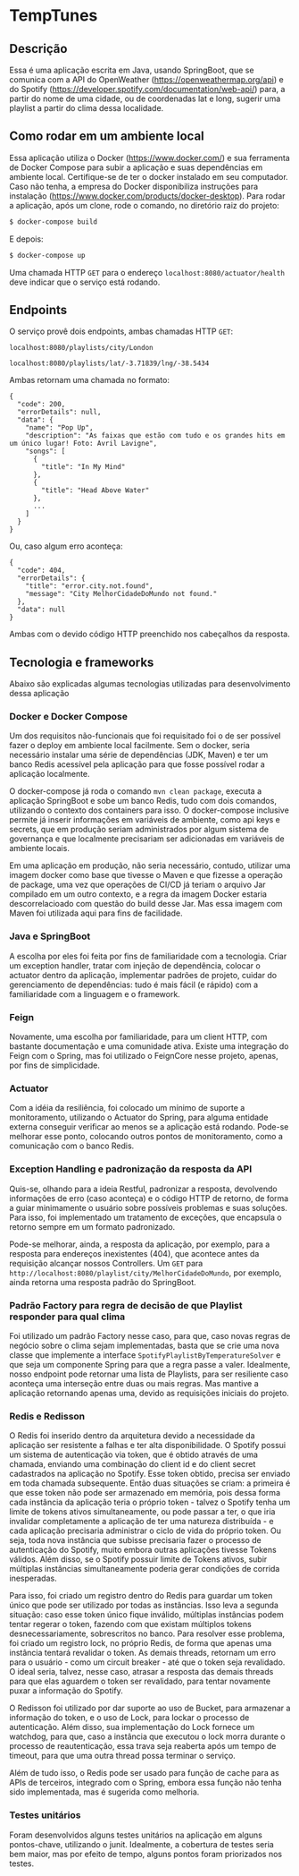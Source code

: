 # TempTunes

## Descrição

Essa é uma aplicação escrita em Java, usando SpringBoot, que se comunica com a API do OpenWeather (https://openweathermap.org/api)
e do Spotify (https://developer.spotify.com/documentation/web-api/) para, a partir do nome de uma cidade, ou de coordenadas lat
e long, sugerir uma playlist a partir do clima dessa localidade.

## Como rodar em um ambiente local

Essa aplicação utiliza o Docker (https://www.docker.com/) e sua ferramenta de Docker Compose para subir a aplicação e suas
dependências em ambiente local. Certifique-se de ter o docker instalado em seu computador. Caso não tenha, a empresa do Docker 
disponibiliza instruções para instalação (https://www.docker.com/products/docker-desktop).
Para rodar a aplicação, após um clone, rode o comando, no diretório raiz do projeto:

```sh
$ docker-compose build
```

E depois:

```sh
$ docker-compose up
```

Uma chamada HTTP `GET` para o endereço `localhost:8080/actuator/health` deve indicar que o serviço está rodando.

## Endpoints

O serviço provê dois endpoints, ambas chamadas HTTP `GET`:
```
localhost:8080/playlists/city/London
```
```
localhost:8080/playlists/lat/-3.71839/lng/-38.5434
```

Ambas retornam uma chamada no formato: 

```
{
  "code": 200,
  "errorDetails": null,
  "data": {
    "name": "Pop Up",
    "description": "As faixas que estão com tudo e os grandes hits em um único lugar! Foto: Avril Lavigne",
    "songs": [
      {
        "title": "In My Mind"
      },
      {
        "title": "Head Above Water"
      },
      ...
    ]
  }
} 
```      

Ou, caso algum erro aconteça:
```
{
  "code": 404,
  "errorDetails": {
    "title": "error.city.not.found",
    "message": "City MelhorCidadeDoMundo not found."
  },
  "data": null
}
```
Ambas com o devido código HTTP preenchido nos cabeçalhos da resposta.

## Tecnologia e frameworks

Abaixo são explicadas algumas tecnologias utilizadas para desenvolvimento dessa aplicação

### Docker e Docker Compose

Um dos requisitos não-funcionais que foi requisitado foi o de ser possível fazer o deploy em ambiente local facilmente. 
Sem o docker, seria necessário instalar uma série de dependências (JDK, Maven) e ter um banco Redis acessível pela 
aplicação para que fosse possível rodar a aplicação localmente.

O docker-compose já roda o comando `mvn clean package`, executa a aplicação SpringBoot e sobe um banco Redis, tudo com dois
comandos, utilizando o contexto dos containers para isso. O docker-compose inclusive permite já inserir informações em 
variáveis de ambiente, como api keys e secrets, que em produção seriam administrados por algum sistema de governança e que
localmente precisariam ser adicionadas em variáveis de ambiente locais.

Em uma aplicação em produção, não seria necessário, contudo, utilizar uma imagem docker como base que tivesse o Maven e que
fizesse a operação de package, uma vez que operações de CI/CD já teriam o arquivo Jar compilado em um outro contexto, e 
a regra da imagem Docker estaria descorrelacioado com questão do build desse Jar. Mas essa imagem com Maven foi utilizada
aqui para fins de facilidade.

### Java e SpringBoot

A escolha por eles foi feita por fins de familiaridade com a tecnologia. Criar um exception handler, tratar com injeção
de dependência, colocar o actuator dentro da aplicação, implementar padrões de projeto, cuidar do gerenciamento de 
dependências: tudo é mais fácil (e rápido) com a familiaridade com a linguagem e o framework.

### Feign

Novamente, uma escolha por familiaridade, para um client HTTP, com bastante documentação e uma comunidade ativa. Existe uma
integração do Feign com o Spring, mas foi utilizado o FeignCore nesse projeto, apenas, por fins de simplicidade.

### Actuator

Com a idéia da resiliência, foi colocado um mínimo de suporte a monitoramento, utilizando o Actuator do Spring, para alguma
entidade externa conseguir verificar ao menos se a aplicação está rodando. Pode-se melhorar esse ponto, colocando outros pontos
de monitoramento, como a comunicação com o banco Redis.

### Exception Handling e padronização da resposta da API

Quis-se, olhando para a ideia Restful, padronizar a resposta, devolvendo informações de erro (caso aconteça) e o código HTTP
de retorno, de forma a guiar minimamente o usuário sobre possíveis problemas e suas soluções. Para isso, foi implementado um
tratamento de exceções, que encapsula o retorno sempre em um formato padronizado. 

Pode-se melhorar, ainda, a resposta da aplicação,
por exemplo, para a resposta para endereços inexistentes (404), que acontece antes da requisição alcançar nossos Controllers.
Um `GET` para `http://localhost:8080/playlist/city/MelhorCidadeDoMundo`, por exemplo, ainda retorna uma resposta padrão do SpringBoot.

### Padrão Factory para regra de decisão de que Playlist responder para qual clima

Foi utilizado um padrão Factory nesse caso, para que, caso novas regras de negócio sobre o clima sejam implementadas, basta
que se crie uma nova classe que implemente a interface `SpotifyPlaylistByTemperatureSolver` e que seja um componente Spring
para que a regra passe a valer. Idealmente, nosso endpoint pode retornar uma lista de Playlists, para ser resiliente caso
aconteça uma interseção entre duas ou mais regras. Mas mantive a aplicação retornando apenas uma, devido as requisições
iniciais do projeto.

### Redis e Redisson

O Redis foi inserido dentro da arquitetura devido a necessidade da aplicação ser resistente a falhas e ter alta disponibilidade.
O Spotify possui um sistema de autenticação via token, que é obtido através de uma chamada, enviando uma combinação do client id
e do client secret cadastrados na aplicação no Spotify. Esse token obtido, precisa ser enviado em toda chamada subsequente.
Então duas situações se criam: a primeira é que esse token não pode ser armazenado em memória, pois dessa forma cada instância
da aplicação teria o próprio token - talvez o Spotify tenha um limite de tokens ativos simultaneamente, ou pode passar a ter, o que iria 
invalidar completamente a aplicação de ter uma natureza distribuída -  e cada aplicação precisaria administrar o ciclo de vida do
próprio token. Ou seja, toda nova instância que subisse precisaria fazer o processo de autenticação do Spotify, muito embora
outras aplicações tivesse Tokens válidos. Além disso, se o Spotify possuir limite de Tokens ativos, subir múltiplas instâncias
simultaneamente poderia gerar condições de corrida inesperadas.

Para isso, foi criado um registro dentro do Redis para guardar um token único que pode ser utilizado por todas as instâncias.
Isso leva a segunda situação: caso esse token único fique inválido, múltiplas instâncias podem tentar regerar o token, fazendo 
com que existam múltiplos tokens desnecessariamente, sobrescritos no banco. Para resolver esse problema, foi criado um registro lock, no 
próprio Redis, de forma que apenas uma instância tentará revalidar o token. As demais threads, retornam um erro para o usuário - como
um circuit breaker - até que o token seja revalidado. O ideal seria, talvez, nesse caso, atrasar a resposta das demais threads para que
elas aguardem o token ser revalidado, para tentar novamente puxar a informação do Spotify.

O Redisson foi utilizado por dar suporte ao uso de Bucket, para armazenar a informação do token, e o uso de Lock, para lockar o
processo de autenticação. Além disso, sua implementação do Lock fornece um watchdog, para que, caso a instância que executou o 
lock morra durante o processo de reautenticação, essa trava seja reaberta após um tempo de timeout, para que uma outra thread possa
terminar o serviço.

Além de tudo isso, o Redis pode ser usado para função de cache para as APIs de terceiros, integrado com o Spring, embora essa função não 
tenha sido implementada, mas é sugerida como melhoria.

### Testes unitários

Foram desenvolvidos alguns testes unitários na aplicação em alguns pontos-chave, utilizando o junit. Idealmente, a cobertura de testes
seria bem maior, mas por efeito de tempo, alguns pontos foram priorizados nos testes. 
